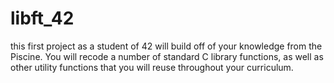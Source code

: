 # libft_42
this first project as a student of 42 will build off of your knowledge from the Piscine. You will recode a number of standard C library functions, as well as other utility functions that you will reuse throughout your curriculum.

